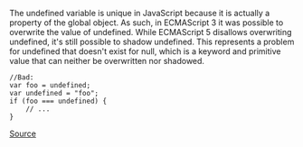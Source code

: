 The undefined variable is unique in JavaScript because it is actually a property of the global object. As such, in ECMAScript 3 it was possible to overwrite the value of undefined. While ECMAScript 5 disallows overwriting undefined, it's still possible to shadow undefined.
This represents a problem for undefined that doesn't exist for null, which is a keyword and primitive value that can neither be overwritten nor shadowed.

```
//Bad:
var foo = undefined;
var undefined = "foo";
if (foo === undefined) { 
    // ...
}

```

[Source](http://eslint.org/docs/rules/no-undefined)
